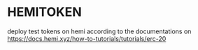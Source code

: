 # HEMITOKEN

deploy test tokens on hemi according to the documentations on https://docs.hemi.xyz/how-to-tutorials/tutorials/erc-20
